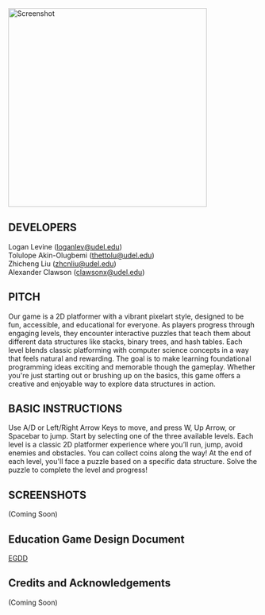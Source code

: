 <img src="https://github.com/user-attachments/assets/4030fbf8-fcc0-4461-ae07-81f85d3f93d4" alt="Screenshot" width="400"/>

## DEVELOPERS

Logan Levine (loganlev@udel.edu)\
Tolulope Akin-Olugbemi (thettolu@udel.edu)\
Zhicheng Liu (zhcnliu@udel.edu)\
Alexander Clawson (clawsonx@udel.edu)

## PITCH

Our game is a 2D platformer with a vibrant pixelart style, designed to be fun, accessible, and educational for everyone. As players progress through engaging levels, they encounter interactive puzzles that teach them about different data structures like stacks, binary trees, and hash tables. Each level blends classic platforming with computer science concepts in a way that feels natural and rewarding. The goal is to make learning foundational programming ideas exciting and memorable though the gameplay. Whether you're just starting out or brushing up on the basics, this game offers a creative and enjoyable way to explore data structures in action.

## BASIC INSTRUCTIONS

Use A/D or Left/Right Arrow Keys to move, and press W, Up Arrow, or Spacebar to jump. Start by selecting one of the three available levels. Each level is a classic 2D platformer experience where you’ll run, jump, avoid enemies and obstacles. You can collect coins along the way! At the end of each level, you'll face a puzzle based on a specific data structure. Solve the puzzle to complete the level and progress!

## SCREENSHOTS
(Coming Soon)

## Education Game Design Document
[EGDD](docs/egdd.md)

## Credits and Acknowledgements
(Coming Soon)
